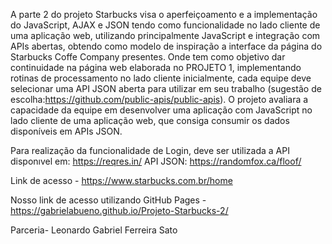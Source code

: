 A parte 2 do projeto Starbucks visa o aperfeiçoamento e a implementação do JavaScript, AJAX e JSON tendo como funcionalidade no lado 
cliente de uma aplicação web, utilizando principalmente JavaScript e integração com APIs abertas, obtendo como modelo de inspiração a interface da página do Starbucks Coffe Company presentes. Onde tem como objetivo dar continuidade na página web elaborada no PROJETO 1, implementando rotinas de processamento no lado cliente inicialmente, cada equipe deve selecionar uma API JSON aberta para utilizar em seu trabalho (sugestão de escolha:https://github.com/public-apis/public-apis). O projeto avaliara a capacidade da equipe em desenvolver uma aplicação com JavaScript no lado cliente de uma aplicação web, que consiga consumir os dados disponíveis em APIs JSON.

Para realização da funcionalidade de Login, deve ser utilizada a API disponıvel em: https://reqres.in/
API JSON: https://randomfox.ca/floof/

Link de acesso - https://www.starbucks.com.br/home

Nosso link de acesso utilizando GitHub Pages - https://gabrielabueno.github.io/Projeto-Starbucks-2/


Parceria- Leonardo Gabriel Ferreira Sato
